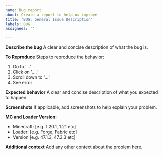 ```yaml
---
name: Bug report
about: Create a report to help us improve
title: 'BUG: General Issue Description'
labels: BUG
assignees: ''

---
```


**Describe the bug**
A clear and concise description of what the bug is.

**To Reproduce**
Steps to reproduce the behavior:
1. Go to '...'
2. Click on '....'
3. Scroll down to '....'
4. See error

**Expected behavior**
A clear and concise description of what you expected to happen.

**Screenshots**
If applicable, add screenshots to help explain your problem.

**MC and Loader Version:**
 - Minecraft: [e.g. 1.20.1, 1.21 etc] 
 - Loader: [e.g. Forge, Fabric etc]
 - Version [e.g. 47.1.3, 47.3.3 etc]

**Additional context**
Add any other context about the problem here.
